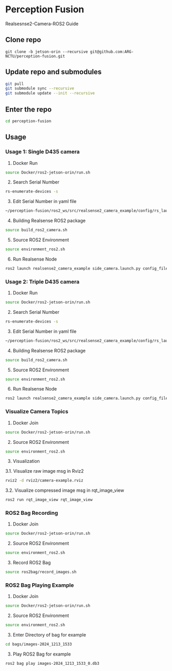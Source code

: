 # Perception Fusion

Realsesnse2-Camera-ROS2 Guide

## Clone repo 

```
git clone -b jetson-orin --recursive git@github.com:ARG-NCTU/perception-fusion.git
``` 

## Update repo and submodules

```bash
git pull
git submodule sync --recursive
git submodule update --init --recursive
```

## Enter the repo

```bash
cd perception-fusion
```

## Usage

### Usage 1: Single D435 camera

1. Docker Run

```bash
source Docker/ros2-jetson-orin/run.sh
```

2. Search Serial Number

```bash
rs-enumerate-devices -s
```

3. Edit Serial Number in yaml file

```bash
~/perception-fusion/ros2_ws/src/realsense2_camera_example/config/rs_launch_1.yaml
```

4. Building Realsense ROS2 package

```bash
source build_ros2_camera.sh
```

5. Source ROS2 Environment

```bash
source environment_ros2.sh
```

6. Run Realsense Node

```bash
ros2 launch realsense2_camera_example side_camera.launch.py config_file:=config/rs_launch_1.yaml
```

### Usage 2: Triple D435 camera

1. Docker Run

```bash
source Docker/ros2-jetson-orin/run.sh
```

2. Search Serial Number

```bash
rs-enumerate-devices -s
```

3. Edit Serial Number in yaml file

```bash
~/perception-fusion/ros2_ws/src/realsense2_camera_example/config/rs_launch_3.yaml
```

4. Building Realsense ROS2 package

```bash
source build_ros2_camera.sh
```

5. Source ROS2 Environment

```bash
source environment_ros2.sh
```

6. Run Realsense Node

```bash
ros2 launch realsense2_camera_example side_camera.launch.py config_file:=config/rs_launch_3.yaml
```

### Visualize Camera Topics

1. Docker Join

```bash
source Docker/ros2-jetson-orin/run.sh
```

2. Source ROS2 Environment

```bash
source environment_ros2.sh
```

3. Visualization

3.1. Visualize raw image msg in Rviz2

```bash
rviz2 -d rviz2/camera-example.rviz
```

3.2. Visualize compressed image msg in rqt_image_view

```bash
ros2 run rqt_image_view rqt_image_view 
```

### ROS2 Bag Recording

1. Docker Join

```bash
source Docker/ros2-jetson-orin/run.sh
```

2. Source ROS2 Environment

```bash
source environment_ros2.sh
```

3. Record ROS2 Bag

```bash
source ros2bag/record_images.sh
```

### ROS2 Bag Playing Example

1. Docker Join

```bash
source Docker/ros2-jetson-orin/run.sh
```

2. Source ROS2 Environment

```bash
source environment_ros2.sh
```

3. Enter Directory of bag for example

```bash
cd bags/images-2024_1213_1533
```

3. Play ROS2 Bag for example

```bash
ros2 bag play images-2024_1213_1533_0.db3 
```